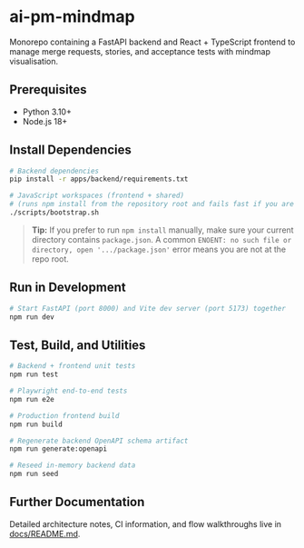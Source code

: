# ai-pm-mindmap

Monorepo containing a FastAPI backend and React + TypeScript frontend to manage merge requests, stories, and acceptance tests with mindmap visualisation.

## Prerequisites

- Python 3.10+
- Node.js 18+

## Install Dependencies

```bash
# Backend dependencies
pip install -r apps/backend/requirements.txt

# JavaScript workspaces (frontend + shared)
# (runs npm install from the repository root and fails fast if you are in the wrong folder)
./scripts/bootstrap.sh
```

> **Tip:** If you prefer to run `npm install` manually, make sure your current directory contains `package.json`.
> A common `ENOENT: no such file or directory, open '.../package.json'` error means you are not at the repo root.

## Run in Development

```bash
# Start FastAPI (port 8000) and Vite dev server (port 5173) together
npm run dev
```

## Test, Build, and Utilities

```bash
# Backend + frontend unit tests
npm run test

# Playwright end-to-end tests
npm run e2e

# Production frontend build
npm run build

# Regenerate backend OpenAPI schema artifact
npm run generate:openapi

# Reseed in-memory backend data
npm run seed
```

## Further Documentation

Detailed architecture notes, CI information, and flow walkthroughs live in [docs/README.md](docs/README.md).
